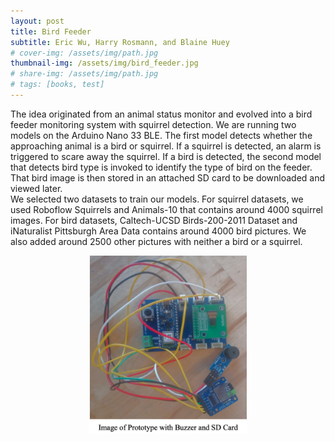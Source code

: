 ```yaml
---
layout: post
title: Bird Feeder
subtitle: Eric Wu, Harry Rosmann, and Blaine Huey
# cover-img: /assets/img/path.jpg
thumbnail-img: /assets/img/bird_feeder.jpg
# share-img: /assets/img/path.jpg
# tags: [books, test]
---
```

The idea originated from an animal status monitor and evolved into a bird feeder monitoring system with squirrel detection. We are running two models on the Arduino Nano 33 BLE. The first model detects whether the approaching animal is a bird or squirrel. If a squirrel is detected, an alarm is triggered to scare away the squirrel. If a bird is detected, the second model that detects bird type is invoked to identify the type of bird on the feeder. That bird image is then stored in an attached SD card to be downloaded and viewed later.  
We selected two datasets to train our models. For squirrel datasets, we used Roboflow Squirrels and Animals-10 that contains around 4000 squirrel images. For bird datasets, Caltech-UCSD Birds-200-2011 Dataset and iNaturalist Pittsburgh Area Data contains around 4000 bird pictures. We also added around 2500 other pictures with neither a bird or a squirrel.  
<p align="center"> <img src="/assets/img/bird_feeder.jpg" width="50%" height="50%"> </p>